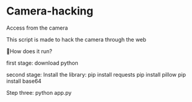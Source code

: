 # Camera-hacking
Access from the camera

This script is made to hack the camera through the web

👀How does it run?

first stage:
    download python

second stage:
    Install the library:
        pip install requests
        pip install pillow
        pip install base64

        
Step three:
    python app.py

